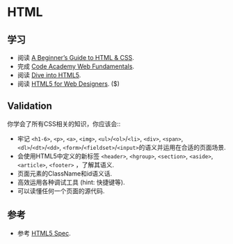 HTML
====

学习
-----------------

* 阅读 [A Beginner’s Guide to HTML & CSS](http://learn.shayhowe.com/).
* 完成 [Code Academy Web Fundamentals](http://www.codecademy.com/tracks/web).
* 阅读 [Dive into HTML5](http://diveintohtml5.info/).
* 阅读 [HTML5 for Web Designers](http://www.abookapart.com/products/html5-for-web-designers). ($)

Validation
----------

你学会了所有CSS相关的知识，你应该会::

* 牢记 `<h1-6>`, `<p>`, `<a>`, `<img>`, `<ul>`/`<ol>`/`<li>`, `<div>`, `<span>`,
  `<dl>`/`<dt>`/`<dd>`, `<form>`/`<fieldset>`/`<input>`的语义并运用在合适的页面场景.
* 会使用HTML5中定义的新标签 `<header>`, `<hgroup>`, `<section>`, `<aside>`,
  `<article>`, `<footer>` ，了解其语义.
* 页面元素的ClassName和id语义话.
* 高效运用各种调试工具 (hint: 快捷键等).
* 可以读懂任何一个页面的源代码.

参考
-----------------

* 参考 [HTML5 Spec](http://dev.w3.org/html5/spec/single-page.html).
